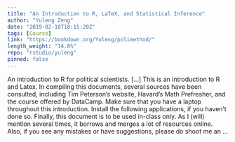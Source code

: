 ```yaml
---
title: "An Introduction to R, LaTeX, and Statistical Inference"
author: "Yuleng Zeng"
date: "2019-02-18T18:15:20Z"
tags: [Course]
link: "https://bookdown.org/Yuleng/polimethod/"
length_weight: "14.8%"
repo: "rstudio/yuleng"
pinned: false
---
```


An introduction to R for political scientists. [...] This is an introduction to R and Latex. In compiling this documents, several sources have been consulted, including Tim Peterson’s website, Havard’s Math Prefresher, and the course offered by DataCamp. Make sure that you have a laptop throughout this introduction. Install the following applications, if you haven’t done so. Finally, this document is to be used in-class only. As I (will) mention several times, it borrows and merges a lot of resources online. Also, if you see any mistakes or have suggestions, please do shoot me an ...

